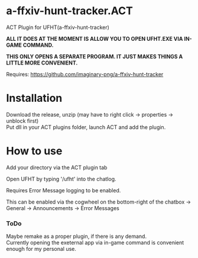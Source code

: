 # a-ffxiv-hunt-tracker.ACT
ACT Plugin for UFHT(a-ffxiv-hunt-tracker)

<b>ALL IT DOES AT THE MOMENT IS ALLOW YOU TO OPEN UFHT.EXE VIA IN-GAME COMMAND.</b>

<b>THIS ONLY OPENS A SEPARATE PROGRAM. IT JUST MAKES THINGS A LITTLE MORE CONVENIENT.</b>

Requires: https://github.com/imaginary-png/a-ffxiv-hunt-tracker

# Installation

Download the release, unzip (may have to right click -> properties -> unblock first)  
Put dll in your ACT plugins folder, launch ACT and add the plugin.


# How to use

Add your directory via the ACT plugin tab 

Open UFHT by typing '/ufht' into the chatlog.

Requires Error Message logging to be enabled.

This can be enabled via the cogwheel on the bottom-right of the chatbox -> General -> Announcements -> Error Messages  


### ToDo
  Maybe remake as a proper plugin, if there is any demand.  
  Currently opening the exeternal app via in-game command is convenient enough for my personal use.
